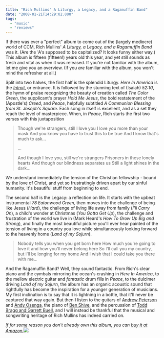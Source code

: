 ```yaml
---
title: "Rich Mullins' A Liturgy, a Legacy, and a Ragamuffin Band"
date: "2008-01-21T14:29:02.000"
tags: 
  - "music"
  - "reviews"
---
```


If there was ever a "perfect" album to come out of the (largely mediocre) world of CCM, Rich Mullins' _A Liturgy, a Legacy, and a Ragamuffin Band_ was it. (Are the 'A's supposed to be capitalized? It looks funny either way.) This album is fifteen (fifteen!) years old this year, and yet still sounds as fresh and vital as when it was released. If you're not familiar with the album, let me give you an overview. (If you _are_ familiar with the album, you won't mind the refresher at all.)

Split into two halves, the first half is the splendid Liturgy. _Here In America_ is the [_Introit_](http://en.wikipedia.org/wiki/Introit), or entrance. It is followed by the stunning text of (Isaiah) _52:10_, the hymn of praise recognizing the beauty of creation called _The Color Green_, the supplicant's prayer _Hold Me Jesus_, the bold restatement of the (Apostle's) _Creed_, and _Peace_, helpfully subtitled _A Communion Blessing from St. Joseph's Square_. Each song in itself is excellent, and as a set they reach the level of masterpiece. When, in _Peace_, Rich starts the first two verses with this juxtaposition

> Though we're strangers, still I love you I love you more than your mask And you know you have to trust this to be true And I know that's much to ask...
> 
> ...
> 
> And though I love you, still we're strangers Prisoners in these lonely hearts And though our blindness separates us Still a light shines in the dark...

We understand immediately the tension of the Christian fellowship - bound by the love of Christ, and yet so frustratingly driven apart by our sinful humanity. It's beautiful stuff from beginning to end.

The second half is the Legacy: a reflection on life. It starts with the upbeat instrumental _78 Eatonwood Green_, then moves into the challenge of being like Jesus (_Hard_), the challenge of living life away from family (_I'll Carry On_), a child's wonder at Christmas (_You Gotta Get Up_), the challenge and frustration of the world we live in (Mark Heard's _How To Grow Up Big and Strong_), and finally the most beautiful picture you'll ever hear painted of the tension of living in a country you love while simultaneously looking forward to the heavenly home (_Land of my Sojurn_).

> Nobody tells you when you get born here How much you're going to love it and how you'll never belong here So I'll call you my country, but I'll be longing for my home And I wish that I could take you there with me...

And the Ragamuffin Band? Well, they sound fantastic. From Rich's clear piano and the cymbals mirroring the ocean's crashing in _Here In America_, to the mellow electric guitar and _fantastic_ drum fills in _Peace_, to the dulcimer driving _Land of my Sojurn_, the album has an organic acoustic sound that rightfully has become the inspiration for a younger generation of musicians. My first inclination is to say that it is lightning in a bottle, that it'll never be captured that way again. But then I listen to the guitars of [Andrew Peterson](http://www.andrew-peterson.com) and [Andy Osenga](http://www.andrewosenga.com), the piano of [Ben Shive](http://www.benshive.com), and the percussion of [Todd Bragg and Garrett Buell](http://www.caedmonscall.com), and I will instead be thankful that the musical and songwriting heritage of Rich Mullins has indeed carried on.

_If for some reason you don't already own this album, you can [buy it at Amazon.](http://www.amazon.com/gp/redirect.html?ie=UTF8&location=http%3A%2F%2Fwww.amazon.com%2FLiturgy-Legacy-Ragamuffin-Band%2Fdp%2FB0000004SD%3Fie%3DUTF8%26s%3Dmusic%26qid%3D1200925650%26sr%3D8-2&tag=scifirev-20&linkCode=ur2&camp=1789&creative=9325)![](http://www.assoc-amazon.com/e/ir?t=scifirev-20&l=ur2&o=1)_
